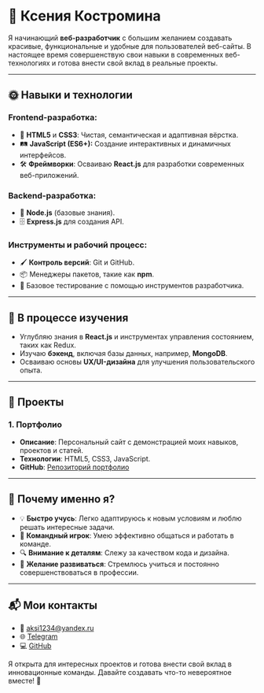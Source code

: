 # 🌻 Ксения Костромина  

Я начинающий **веб-разработчик** с большим желанием создавать красивые, функциональные и удобные для пользователей веб-сайты. В настоящее время совершенствую свои навыки в современных веб-технологиях и готова внести свой вклад в реальные проекты.  

---

## 🌞 Навыки и технологии  

### Frontend-разработка:  
- 🌟 **HTML5** и **CSS3**: Чистая, семантическая и адаптивная вёрстка.  
- 🛤 **JavaScript (ES6+):** Создание интерактивных и динамичных интерфейсов.  
- 🛠️ **Фреймворки**: Осваиваю **React.js** для разработки современных веб-приложений.  

### Backend-разработка:  
- 🔗 **Node.js** (базовые знания).  
- 🗄️ **Express.js** для создания API.  

### Инструменты и рабочий процесс:  
- 🖌️ **Контроль версий**: Git и GitHub.  
- 📦 Менеджеры пакетов, такие как **npm**.  
- 🧪 Базовое тестирование с помощью инструментов разработчика.  

---

## 📖 В процессе изучения  

- Углубляю знания в **React.js** и инструментах управления состоянием, таких как Redux.  
- Изучаю **бэкенд**, включая базы данных, например, **MongoDB**.  
- Осваиваю основы **UX/UI-дизайна** для улучшения пользовательского опыта.  

---

## 🌟 Проекты  

### **1. Портфолио**  
- **Описание**: Персональный сайт с демонстрацией моих навыков, проектов и статей.  
- **Технологии**: HTML5, CSS3, JavaScript.  
- **GitHub**: [Репозиторий портфолио](https://github.com/Aksi12344321/My-portfolio)  
 

---

## 🎯 Почему именно я?  

- 💡 **Быстро учусь**: Легко адаптируюсь к новым условиям и люблю решать интересные задачи.  
- 🤝 **Командный игрок**: Умею эффективно общаться и работать в команде.  
- 🔍 **Внимание к деталям**: Слежу за качеством кода и дизайна.  
- 🌱 **Желание развиваться**: Стремлюсь учиться и постоянно совершенствоваться в профессии.  

---

## 📬 Мои контакты  

- 📧 aksi1234@yandex.ru  
- 🌐 [Telegram](https://t.me/Aksi1234) 
- 💻 [GitHub](https://github.com/Aksi12344321)  

Я открыта для интересных проектов и готова внести свой вклад в инновационные команды. Давайте создавать что-то невероятное вместе! 🌸


